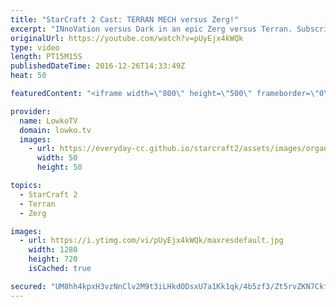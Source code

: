 ```yaml
---
title: "StarCraft 2 Cast: TERRAN MECH versus Zerg!"
excerpt: "INnoVation versus Dark in an epic Zerg versus Terran. Subscribe for more videos: http://lowko.tv/youtube More StarCraft 2 casts: https://goo.gl/RZRyOs  In this match INnoVation decides to play Mech. This means that he bases his army around Factory units such as early game Hellions, Hellbats and Cyclones"
originalUrl: https://youtube.com/watch?v=pUyEjx4kWQk
type: video
length: PT15M15S
publishedDateTime: 2016-12-26T14:33:49Z
heat: 50

featuredContent: "<iframe width=\"800\" height=\"500\" frameborder=\"0\" src=\"https://www.youtube.com/embed/pUyEjx4kWQk\" allow=\"accelerometer; autoplay; encrypted-media; gyroscope; picture-in-picture\" allowfullscreen></iframe>"

provider:
  name: LowkoTV
  domain: lowko.tv
  images:
    - url: https://everyday-cc.github.io/starcraft2/assets/images/organizations/lowko.tv-50x50.jpg
      width: 50
      height: 50

topics:
  - StarCraft 2
  - Terran
  - Zerg

images:
  - url: https://i.ytimg.com/vi/pUyEjx4kWQk/maxresdefault.jpg
    width: 1280
    height: 720
    isCached: true

secured: "UM8hh4kpxH3vzNnClv2M9t3iLHkdODsxU7a1Kk1qk/4b5zf3/Zt5rvZKN7CkfEgrOh1+O91p7so4sPaV7UShwNSNljRfZvTMzh+/LBtM+ufXX5GHu7OB43K2bFieQMP/Zp80Q8ho9pcet0dhBogR1p7x5pZOwL6QkICCgq0PgMfAQyKLWWdUs59K1eerLxjLUjpy6+rLp4b5HmWyKwe9ZXdURlhljPsAj329dvmQOmdot+lGTRQh70Xo1b87x4TC2osrGhg1krhKckYY4nLzoGO4EfF7HqE6JjpamRHYPCyH/Q5+Z1LQvBMEXL3szQ9YMDMvg6a4dW/AWnSmrgFuJDcXNHpTVqdNJDiJPOfCtPfjQMxj2lDmzaVqT4dS9ffNvSv+Q59SRgca9VWFpRLfGvDJPHPPivUAqOBjfofIYfp0zdg63qm2pmHi1c/YOs4P;/ZVH0TRheVlc4709w/RY3Q=="
---
```


